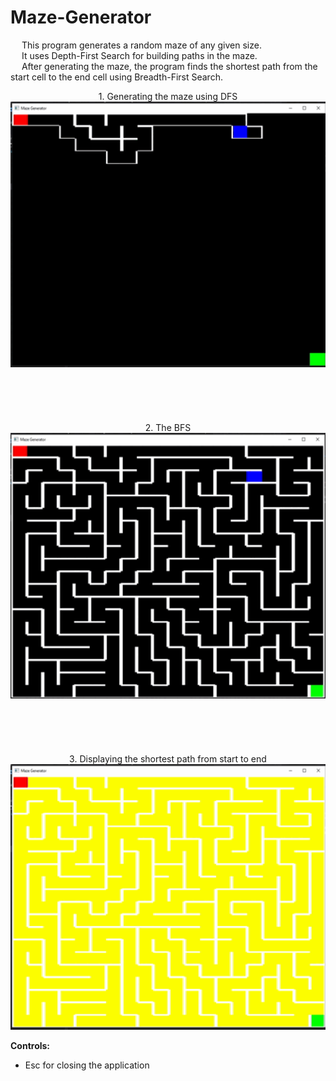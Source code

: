 # Maze-Generator

&emsp; This program generates a random maze of any given size. <br/>
&emsp; It uses Depth-First Search for building paths in the maze. <br/>
&emsp; After generating the maze, the program finds the shortest path from the start cell to the end cell using Breadth-First Search. <br/>

<p align = "center">
  1. Generating the maze using DFS <br/>
  <img width="505" height="425" src="https://github.com/Razvan48/Maze-Generator/blob/main/Demo/Maze Generator Demo0.gif"> <br/>
  <br/> <br/> <br/> <br/> <br/>
  2. The BFS <br/>
  <img width="505" height="425" src="https://github.com/Razvan48/Maze-Generator/blob/main/Demo/Maze Generator Demo1.gif"> <br/>
  <br/> <br/> <br/> <br/> <br/>
  3. Displaying the shortest path from start to end <br/>
  <img width="505" height="425" src="https://github.com/Razvan48/Maze-Generator/blob/main/Demo/Maze Generator Demo2.gif"> <br/>
</p>

**Controls:** <br/>
- Esc for closing the application <br/>



